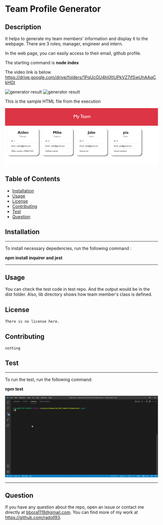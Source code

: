 
  
# Team Profile Generator
  
 


## Description 

It helps to generate my team members' information and display it to the webpage.
There are 3 roles; manager, engineer and intern.

In the web page, you can easily access to their email, github profile.

The starting command is **node index**

The video link is below
https://drive.google.com/drive/folders/1PqUcGU4hiIXtUPkVZ7ifSwUhAAqCkHGt

![generator result](./src/TeamProfileGenerator(2).gif)
![generator result](./src/TeamProfileGenerator(1).gif)


This is the sample HTML file from the execution

![sample HTML](./src/HTMLpage_screenshot.PNG)




## Table of Contents 

- [Installation](#Installation)
- [Usage](#Usage)
- [License](#License)
- [Contributing](#Contributing)
- [Test](#Test)
- [Question](#Question)




## Installation

  ---
  To install necessary depedencies, run the following command :
  
  **npm install inquirer and jest**

  ---



## Usage

  You can check the test code in test repo. And the output would be in the dist folder. Also, lib directory shows how team member's class is defined.



## License

    There is no license here.
    

## Contributing

    nothing



## Test

  ---
  To run the test, run the following command:
  
  **npm test**

![test result](./src/TeamProfileGenerator_test.gif)


  ---

  

## Question

If you have any question about the repo, open an issue or contact me directly at bbora1119@gmail.com. You can find more of my work at https://github.com/radoll93.





  
